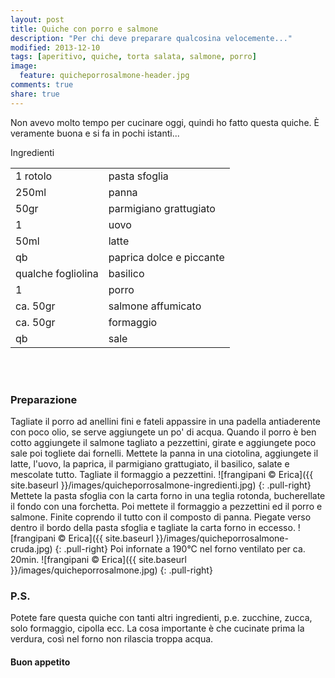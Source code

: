 ```yaml
---
layout: post
title: Quiche con porro e salmone
description: "Per chi deve preparare qualcosina velocemente..."
modified: 2013-12-10
tags: [aperitivo, quiche, torta salata, salmone, porro]
image:
  feature: quicheporrosalmone-header.jpg
comments: true
share: true
---
```


Non avevo molto tempo per cucinare oggi, quindi ho fatto questa quiche. È veramente buona e si fa in pochi istanti...


<div class="ingredients">
  <div class="ingredients-title">Ingredienti</div>
  <table>
    <tbody>
      <tr>
        <td>1 rotolo</td>
        <td>pasta sfoglia</td>
      </tr>
      <tr>
        <td>250ml</td>
        <td>panna</td>
      </tr>
      <tr>
        <td>50gr</td>
        <td>parmigiano grattugiato</td>
      </tr>
      <tr>
        <td>1</td>
        <td>uovo</td>
      </tr>
      <tr>
        <td>50ml</td>
        <td>latte</td>        
      </tr>
      <tr>
        <td>qb</td>
        <td>paprica dolce e piccante</td>
      </tr>
      <tr>
        <td>qualche fogliolina</td>
        <td>basilico</td>
      </tr>
      <tr>
        <td>1</td>
        <td>porro</td>
      </tr>
      <tr>
        <td>ca. 50gr</td>
        <td>salmone affumicato</td>
      </tr>
      <tr>
        <td>ca. 50gr</td>
        <td>formaggio</td>      
      </tr>
      <tr>
        <td>qb</td>
        <td>sale</td>
      </tr>
    </tbody>
  </table>
  <br></br>
</div>


<h3>
  <font color="grey">
    <i class="icon-cogs"></i>
  </font> Preparazione
</h3>

Tagliate il porro ad anellini fini e fateli appassire in una padella antiaderente con poco olio, se serve aggiungete un po' di acqua. Quando il porro è ben cotto aggiungete il salmone tagliato a pezzettini, girate e aggiungete poco sale poi togliete dai fornelli. Mettete la panna in una ciotolina, aggiungete il latte, l'uovo, la paprica, il parmigiano grattugiato, il basilico, salate e mescolate tutto. Tagliate il formaggio a pezzettini.
![frangipani © Erica]({{ site.baseurl }}/images/quicheporrosalmone-ingredienti.jpg)
{: .pull-right}
Mettete la pasta sfoglia con la carta forno in una teglia rotonda, bucherellate il fondo con una forchetta. Poi mettete il formaggio a pezzettini ed il porro e salmone. Finite coprendo il tutto con il composto di panna. Piegate verso dentro il bordo della pasta sfoglia e tagliate la carta forno in eccesso.
![frangipani © Erica]({{ site.baseurl }}/images/quicheporrosalmone-cruda.jpg)
{: .pull-right}
Poi infornate a 190°C nel forno ventilato per ca. 20min.
![frangipani © Erica]({{ site.baseurl }}/images/quicheporrosalmone.jpg)
{: .pull-right}


<h3>
  <font color="#FFCC00">
    <i class="icon-lightbulb"></i>
  </font> P.S.
</h3>


Potete fare questa quiche con tanti altri ingredienti, p.e. zucchine, zucca, solo formaggio, cipolla ecc. La cosa importante è che cucinate prima la verdura, così nel forno non rilascia troppa acqua.

<h4>Buon appetito
  <font color="red">
    <i class="icon-smile"></i>
  </font>
</h4>
